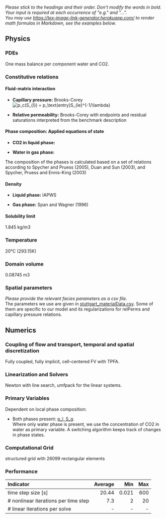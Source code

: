 _Please stick to the headings and their order. Don't modify the words in bold. Your input is required at each occurrence of "e.g." and "..."._<br>
_You may use https://tex-image-link-generator.herokuapp.com/ to render math formulas in Markdown, see the examples below._

## Physics

### PDEs

One mass balance per component water and CO2.

### Constitutive relations

#### Fluid-matrix interaction

* **Capillary pressure:**  Brooks-Corey
  ![p_c(S_{l}) = p_\text{entry}S_{le}^{-1/\lambda}](https://render.githubusercontent.com/render/math?math=%5Cdisplaystyle+p_c%28S_%7Bl%7D%29+%3D+p_%5Ctext%7Bentry%7DS_%7Ble%7D%5E%7B-1%2F%5Clambda%7D%0A)

* **Relative permeability:** Brooks-Corey with endpoints and residual saturations interpreted from the benchmark description

#### Phase composition: Applied equations of state

* **CO2 in liquid phase:**

* **Water in gas phase:**

The composition of the phases is calculated based on a set of relations according to Spycher and Pruess (2005), Duan and Sun (2003), and Spycher, Pruess and Ennis-King (2003)

#### Density

* **Liquid phase:** IAPWS

* **Gas phase:** Span and Wagner (1996)

#### Solubility limit

1.845 kg/m3

### Temperature

20°C (293.15K)

### Domain volume

0.08745 m3

### Spatial parameters

_Please provide the relevant facies parameters as a csv file._<br>
The parameters we use are given in [stuttgart_materialData.csv](stuttgart_materialData.csv). Some of them are specific to our model and its regularizations for relPerms and capillary pressure relations.

## Numerics

### Coupling of flow and transport, temporal and spatial discretization

Fully coupled, fully implicit, cell-centered FV with TPFA.

### Linearization and Solvers

Newton with line search, umfpack for the linear systems.

### Primary Variables

Dependent on local phase composition: <br>
* Both phases present:
  [p_l, S_g](https://render.githubusercontent.com/render/math?math=%5Ctextstyle+p_l%2C+S_g%0A). <br>
Where only water phase is present, we use the concentration of CO2 in water as primary variable. A switching algorithm keeps track of changes in phase states.

### Computational Grid

structured grid with 26099 rectangular elements

### Performance

| Indicator                            |  Average |      Min |      Max |
|:-------------------------------------|---------:|---------:|---------:|
| time step size [s]                   |    20.44 |    0.021 |      600 |
| # nonlinear iterations per time step |      7.3 |        2 |       20 |
| # linear iterations per solve        |      -   |      -   |      -   |
